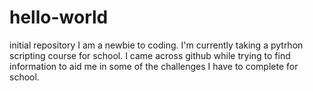 # hello-world
initial repository
I am a newbie to coding. I'm currently taking a pytrhon scripting course for school. I came across github while trying to find information to aid me in some of the challenges I have to complete for school.
